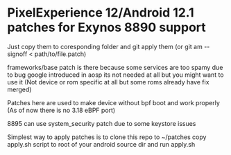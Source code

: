 # PixelExperience 12/Android 12.1 patches for Exynos 8890 support
Just copy them to coresponding folder and git apply them (or git am --signoff < path/to/file.patch)

frameworks/base patch is there because some services are too spamy due to bug google introduced in aosp
its not needed at all but you might want to use it (Not device or rom specific at all but some roms already have fix merged)

Patches here are used to make device without bpf boot and work properly (As of now there is no 3.18 eBPF port)

8895 can use system_security patch due to some keystore issues

Simplest way to apply patches is to clone this repo to ~/patches copy apply.sh script to root of your android source dir and run apply.sh
